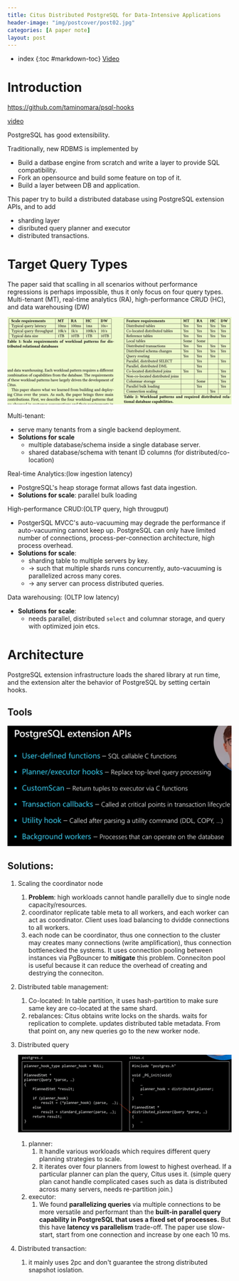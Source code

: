 ```yaml
---
title: Citus Distributed PostgreSQL for Data-Intensive Applications
header-image: "img/postcover/post02.jpg"
categories: [A paper note]
layout: post
---
```


- index
{:toc #markdown-toc}
[Video](https://www.youtube.com/watch?v=X-aAgXJZRqM&ab_channel=CMUDatabaseGroup)

# Introduction

https://github.com/taminomara/psql-hooks

[video](https://www.youtube.com/watch?v=X-aAgXJZRqM&ab_channel=CMUDatabaseGroup)

PostgreSQL has good extensibility.

Traditionally, new RDBMS is implemented by

- Build a datbase engine from scratch and write a layer to provide SQL compatibility.
- Fork an opensource and build some feature on top of it.
- Build a layer between DB and application.

This paper try to build a distributed database using PostgreSQL extension APIs, and to add 

- sharding layer
- disributed query planner and executor
- distributed transactions. 

# Target Query Types

The paper said that scalling in all scenarios without performance regressions is perhaps impossible, thus it only focus on four query types. Multi-tenant (MT), real-time analytics (RA), high-performance CRUD (HC), and data warehousing (DW)

![image-20230424105538484](../../img/a_img_store/image-20230424105538484.png)

Multi-tenant: 

- serve many tenants from a single backend deployment.
- **Solutions for scale**
  - multiple database/schema inside a single database server.
  - shared database/schema with tenant ID columns (for distributed/co-location)

Real-time Analytics:(low ingestion latency)

- PostgreSQL's heap storage format allows fast data ingestion.
- **Solutions for scale**: parallel bulk loading

High-performance CRUD:(OLTP query, high througput)

- PostgerSQL MVCC's auto-vacuuming may degrade the performance if auto-vacuuming  cannot keep up.
  PostgreSQL can only have limited number of connections, process-per-connection architecture, high process overhead.
- **Solutions for scale**: 
  - sharding table to multiple servers by key.
  - -> such that multiple shards runs concurrently, auto-vacuuming is parallelized across many cores.
  - -> any server can process distributed queries.

Data warehousing: (OLTP low latency)

- **Solutions for scale**: 
  - needs parallel, distributed `select` and columnar storage, and query with optimized join etcs.

# Architecture

PostgreSQL extension infrastructure loads the shared library at run time, and the extension alter the behavior of PostgreSQL by setting certain hooks.

## Tools

![image-20230426161918964](../../img/a_img_store/image-20230426161918964.png)

## Solutions:

1. Scaling the coordinator node
   1. **Problem**: high workloads cannot handle parallelly due to single node capacity/resources.
   2. coordinator replicate table meta to all workers, and each worker can act as coordinator. Client uses load balancing to dvidde connections to all workers.
   3. each node can be coordinator, thus one connection to the cluster may creates many connections (write amplification), thus connection bottlenecked the systems. It uses connection pooling between instances via PgBouncer to **mitigate** this problem. Conneciton pool is useful because it can reduce the overhead of creating and destrying the conneciton.
   
2. Distributed table management:
   1. Co-located: 
      In table partition, it uses hash-partition to make sure same key are co-located at the same shard.
   2. rebalances:
      Citus obtains write locks on the shards.
      waits for replication to complete.
      updates distributed table metadata. From that point on, any new queries go to the new worker node.
   
3. Distributed query 
   
   ![image-20230426163532456](../../img/a_img_store/image-20230426163532456.png)
   
   1. planner: 
      1. It handle various workloads which requires different query planning strategies to scale.
      2. It iterates over four planners from lowest to highest overhead. If a particular planner can plan the query, Citus uses it. (simple query plan canot handle complicated cases such as data is distributed across many servers, needs re-partition join.)
   2. executor:
      1. We found **parallelizing queries** via multiple connections to be more versatile and performant than the **built-in parallel query capability in PostgreSQL that uses a fixed set of processes.** But this have **latency vs parallelism** trade-off. The paper use slow-start, start from one connection and increase by one each 10 ms.
   
4. Distributed transaction:

   1. it mainly uses 2pc and don't guarantee the strong distributed snapshot ioslation.

      